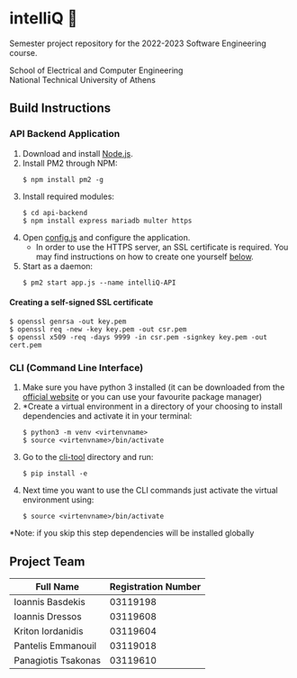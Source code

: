 # intelliQ 📃
Semester project repository for the 2022-2023 Software Engineering course.

School of Electrical and Computer Engineering  
National Technical University of Athens

## Build Instructions

### API Backend Application
1. Download and install [Node.js](https://nodejs.org/).
2. Install PM2 through NPM:
	```shell
	$ npm install pm2 -g
	```
3. Install required modules:
	```shell
	$ cd api-backend
	$ npm install express mariadb multer https
	```
4. Open [config.js](api-backend/config.js) and configure the application.
	- In order to use the HTTPS server, an SSL certificate is required. You may find instructions on how to create one yourself [below](#creating-a-self-signed-ssl-certificate).
5. Start as a daemon:
	```shell
	$ pm2 start app.js --name intelliQ-API
	```

#### Creating a self-signed SSL certificate

```shell
$ openssl genrsa -out key.pem
$ openssl req -new -key key.pem -out csr.pem
$ openssl x509 -req -days 9999 -in csr.pem -signkey key.pem -out cert.pem
```


### CLI (Command Line Interface)
1. Make sure you have python 3 installed (it can be downloaded from the [official website](https://www.python.org/) or you can use your favourite package manager)
2. *Create a virtual environment in a directory of your choosing to install dependencies and activate it in your terminal:
	```shell
	$ python3 -m venv <virtenvname>
	$ source <virtenvname>/bin/activate
	```
3. Go to the [cli-tool](/cli/cli-tool/) directory and run:
	```shell
	$ pip install -e
	```
4. Next time you want to use the CLI commands just activate the virtual environment using:
	```shell
	$ source <virtenvname>/bin/activate
	```

\*Note: if you skip this step dependencies will be installed globally


## Project Team
| Full Name           | Registration Number  |
| ------------------- | -------------------- |
| Ioannis Basdekis    | 03119198             |
| Ioannis Dressos     | 03119608             |
| Kriton Iordanidis   | 03119604             |
| Pantelis Emmanouil  | 03119018             |
| Panagiotis Tsakonas | 03119610             |
